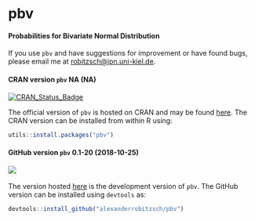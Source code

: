 # pbv
#### Probabilities for Bivariate Normal Distribution


If you use `pbv` and have suggestions for improvement or have found bugs, please email me at robitzsch@ipn.uni-kiel.de.

#### CRAN version `pbv` NA (NA)


[![CRAN_Status_Badge](http://www.r-pkg.org/badges/version-last-release/pbv)](https://cran.r-project.org/package=pbv)
&#160;&#160;


The official version of `pbv` is hosted on CRAN and may be found [here](https://cran.r-project.org/package=pbv). 
The CRAN version can be installed from within R using:

```r
utils::install.packages("pbv")
```

#### GitHub version `pbv` 0.1-20 (2018-10-25)

[![](https://img.shields.io/badge/github%20version-0.1--20-orange.svg)](https://github.com/alexanderrobitzsch/pbv)&#160;&#160;

The version hosted [here](https://github.com/alexanderrobitzsch/pbv) is the development version of `pbv`. 
The GitHub version can be installed using `devtools` as:

```r
devtools::install_github("alexanderrobitzsch/pbv")
```

